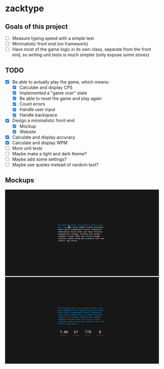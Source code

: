 # zacktype

## Goals of this project

- [ ] Measure typing speed with a simple test
- [ ] Minimalistic front end (no framework)
- [ ] Have most of the game logic in its own class, separate from the front end, so writing unit tests is much simpler (only expose some stores)

## TODO

- [X] Be able to actually play the game, which means:
  - [X] Calculate and display CPS
  - [X] Implemented a "game over" state
  - [X] Be able to reset the game and play again
  - [X] Count errors
  - [X] Handle user input
  - [X] Handle backspace
- [X] Design a minimalistic front end
  - [X] Mockup
  - [X] Website
- [X] Calculate and display accuracy
- [X] Calculate and display WPM
- [ ] More unit tests
- [ ] Maybe make a light and dark theme?
- [ ] Maybe add some settings?
- [ ] Maybe use quotes instead of random text?

## Mockups

![Start View](assets/StartView.png)
![Game Over View](assets/GameOverView.png)
